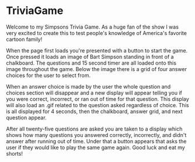 # TriviaGame


Welcome to my Simpsons Trivia Game. As a huge fan of the show I was very excited to create this to test people's knowledge of America's favorite cartoon family!

When the page first loads you're presented with a button to start the game. Once pressed it loads an image of Bart Simpson standing in front of a chalkboard. The questions and 15 second timer are all loaded onto this image throughout the game. Below the image there is a grid of four answer choices for the user to select from.

When an answer choice is made by the user the whole question and choices section will disappear and a new display will appear telling you if you were correct, incorrect, or ran out of time for that question. This display will also load an .gif related to the question asked regardless of choice. This is all displayed for 4 seconds, then the chalkboard, answer grid, and next question appear.

After all twenty-five questions are asked you are taken to a display which shows how many questions you answered correctly, incorrectly, and didn't answer after running out of time. Under that a button appears that asks the user if they would like to play the same game again. Good luck and eat my shorts!
